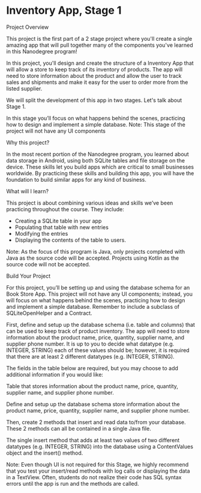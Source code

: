 # Inventory App, Stage 1 

Project Overview 

This project is the first part of a 2 stage project where you'll create a single amazing app that will pull together many of the components you've learned in this Nanodegree program! 

In this project, you'll design and create the structure of a Inventory App that will allow a store to keep track of its inventory of products. The app will need to store information about the product and allow the user to track sales and shipments and make it easy for the user to order more from the listed supplier. 

We will split the development of this app in two stages. Let's talk about Stage 1. 

In this stage you’ll focus on what happens behind the scenes, practicing how to design and implement a simple database. Note: This stage of the project will not have any UI components 

Why this project? 

In the most recent portion of the Nanodegree program, you learned about data storage in Android, using both SQLite tables and file storage on the device. These skills let you build apps which are critical to small businesses worldwide. By practicing these skills and building this app, you will have the foundation to build similar apps for any kind of business. 

What will I Iearn? 

This project is about combining various ideas and skills we’ve been practicing throughout the course. They include: 

* Creating a SQLite table in your app 
* Populating that table with new entries 
* Modifying the entries 
* Displaying the contents of the table to users. 

Note: As the focus of this program is Java, only projects completed with Java as the source code will be accepted. Projects using Kotlin as the source code will not be accepted. 

Build Your Project 

For this project, you’ll be setting up and using the database schema for an Book Store App. This project will not have any UI components; instead, you will focus on what happens behind the scenes, practicing how to design and implement a simple database. Remember to include a subclass of SQLiteOpenHelper and a Contract. 

First, define and setup up the database schema (i.e. table and columns) that can be used to keep track of product inventory. The app will need to store information about the product name, price, quantity, supplier name, and supplier phone number. It is up to you to decide what datatype (e.g. INTEGER, STRING) each of these values should be; however, it is required that there are at least 2 different datatypes (e.g. INTEGER, STRING). 

The fields in the table below are required, but you may choose to add additional information if you would like: 

Table that stores information about the product name, price, quantity, supplier name, and supplier phone number.  

Define and setup up the database schema store information about the product name, price, quantity, supplier name, and supplier phone number. 

Then, create 2 methods that insert and read data to/from your database. These 2 methods can all be contained in a single Java file. 

The single insert method that adds at least two values of two different datatypes (e.g. INTEGER, STRING) into the database using a ContentValues object and the insert() method. 

Note: Even though UI is not required for this Stage, we highly recommend that you test your insert/read methods with log calls or displaying the data in a TextView. Often, students do not realize their code has SQL syntax errors until the app is run and the methods are called. 

